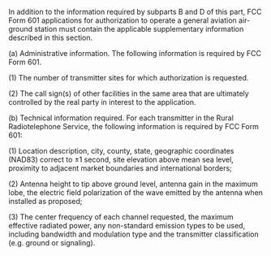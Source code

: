 In addition to the information required by subparts B and D of this part, FCC Form 601 applications for authorization to operate a general aviation air-ground station must contain the applicable supplementary information described in this section.

(a) Administrative information. The following information is required by FCC Form 601.

(1) The number of transmitter sites for which authorization is requested.

(2) The call sign(s) of other facilities in the same area that are ultimately controlled by the real party in interest to the application.
                

(b) Technical information required. For each transmitter in the Rural Radiotelephone Service, the following information is required by FCC Form 601:

(1) Location description, city, county, state, geographic coordinates (NAD83) correct to ±1 second, site elevation above mean sea level, proximity to adjacent market boundaries and international borders;

(2) Antenna height to tip above ground level, antenna gain in the maximum lobe, the electric field polarization of the wave emitted by the antenna when installed as proposed;

(3) The center frequency of each channel requested, the maximum effective radiated power, any non-standard emission types to be used, including bandwidth and modulation type and the transmitter classification (e.g. ground or signaling).

